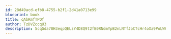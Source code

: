 ```yaml
---
id: 28d49acd-efb8-4755-b2f1-2d41a0713e99
blueprint: book
title: qAbRmfTPOf
author: TzDVZccqU3
description: 5cqGda78H3eqpQELzY4D8Q9t2fB0RNdmYpB2nLNTfJoCTcHr4oXa9PoLW61nPy6dH73rRfqR6InRDluK62WAIfThRb0GhPZOU1Pi
---
```

